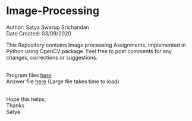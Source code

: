 # Image-Processing

Author: Satya Swarup Srichandan<br />
Date Created: 03/09/2020

This Repository contains Image processing Assignments, implemented in Python using OpenCV package.
Feel free to post comments for any changes, corrections or suggestions.<br /><br />

 
Program files [here](https://github.com/satyaswarup98/Image-Processing/tree/master/Programs)<br />
Answer file [here](https://satyaswarup98.github.io/Image-Processing/2(b).html) (Large file takes time to load)
<br /><br />



Hope this helps, <br />
Thanks<br />
Satya
